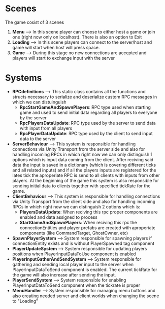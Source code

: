 # Scenes

The game cosist of 3 scenes 
1. **Menu** --> In this scene player can choose to either host a game or join one (right now only on localhost). There is also an option to Exit
2. **Loading** --> In this scene players can connect to the server/host and game will start when host will press space.
3. **Game** --> During this stage no new connections are accepted and players will start to exchange input with the server

# Systems

- **RPCdefinitions** --> This static class contains all the functions and structs necessary to serialize and deserialize custom RPC messages in which we can distuinguish
  - **RpcStartGameAndSpawnPlayers**: RPC type used when starting game and used to send initial data regarding all players to everyone by the server
  - **RpcPlayersDataUpdate**: RPC type used by the server to send data with input from all players
  - **RpcPlayerDataUpdate**: RPC type used by the client to send input data to the server
- **ServerBehaviour** --> This system is responsible for handling connections via Unity Transport from the server side and also for handling incoming RPCs in which right now we can only distinguish 1 options which is input data coming from the client. After reciving said data the input is saved in a dictionary (which is covering different ticks and all related inputs) and if all the players inputs are registered for the lates tick the aproperiate RPC is send to all clients with inputs from other players. At the beginning of the game this system is also responsible for sending initial data to clients together with specified tickRate for the game.
- **ClientBehaviour** --> This system is responsible for handling connections via Unity Transport from the client side and also for handling incoming RPCs in which right now we can distinguish 2 options which is:
  - **PlayersDataUpdate**: When reciving this rpc proper components are enabled and data assigned to process
  - **StartGameAndSpawnPlayers**: When reciving this rpc the connectionEntities and player prefabs are created with aproperiate components (like CommandTarget, GhostOwner, etc)
- **SpawnPlayerSystem** --> System responsible for spawning players if connectionEntity exists and is without PlayerSpawned tag component
- **PlayerUpdateSystem** --> System responsible for updating players positions when PlayerInputDataToUse component is enabled
- **PlayerInputGatherAndSendSystem** --> System responsible for gathering and sending local player input to the server when PlayerInputDataToSend component is enabled. The current tickRate for the game will also increase after sending the input.
- **PlayerSendSystem** --> System responsible for enabling PlayerInputDataToSend component when the tickrate is proper
- **MenuHandler** --> System responsible for managing menu buttons and also creating needed server and client worlds when changing the scene to "Loading"

